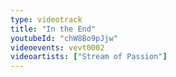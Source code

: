 ```yaml
---
type: videotrack
title: "In the End"
youtubeId: "chW8Bo9pJjw"
videoevents: vevt0002
videoartists: ["Stream of Passion"]
---
```

